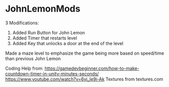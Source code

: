 # JohnLemonMods
3 Modifications:
1. Added Run Button for John Lemon
2. Added Timer that restarts level
3. Added Key that unlocks a door at the end of the level



Made a maze level to emphasize the game being more based on speed/time than previous John Lemon



Coding Help from: 
https://gamedevbeginner.com/how-to-make-countdown-timer-in-unity-minutes-seconds/
https://www.youtube.com/watch?v=6vj_Ie9i-Ak
Textures from textures.com
